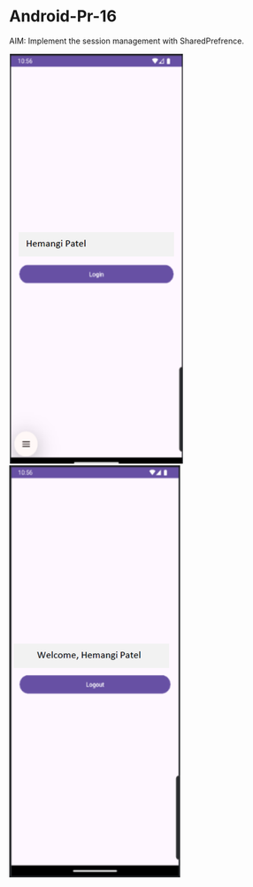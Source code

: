 # Android-Pr-16

AIM: Implement the session management with SharedPrefrence.

![](./ss1.png) 
![](./ss2.png) 
